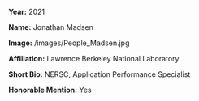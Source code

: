 **Year:** 2021

**Name:** Jonathan Madsen

**Image:** /images/People_Madsen.jpg

**Affiliation:** Lawrence Berkeley National Laboratory

**Short Bio:** NERSC, Application Performance Specialist

**Honorable Mention:** Yes
